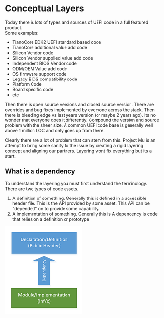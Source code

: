 # Conceptual Layers

Today there is lots of types and sources of UEFI code in a full featured product.  
Some examples:

* TianoCore EDK2 UEFI standard based code
* TianoCore additional value add code
* Silicon Vendor code
* Silicon Vendor supplied value add code
* Independent BIOS Vendor code
* ODM/OEM Value add code
* OS firmware support code
* Legacy BIOS compatibility code
* Platform Code
* Board specific code
* etc

Then there is open source versions and closed source version.  There are overrides and bug fixes implemented by everyone across the stack.  Then there is bleeding edge vs last years version (or maybe 2 years ago).  Its no wonder that everyone does it differently.  Compound the version and source problem with the sheer size.  A common UEFI code base is generally well above 1 million LOC and only goes up from there.  

Clearly there are a lot of problem that can stem from this.  Project Mu is an attempt to bring some sanity to the issue by creating a rigid layering concept and aligning our partners.  Layering wont fix everything but its a start.

## What is a dependency

To understand the layering you must first understand the terminology.  There are two types of code assets.  

1. A definition of something.  Generally this is defined in a accessible header file.  This is the API provided by some asset.  This API can be "depended" on to provide some capability.  
2. A implementation of something.  Generally this is  A dependency is code that relies on a definition or prototype

![Dependency](../img/dependency.png)

